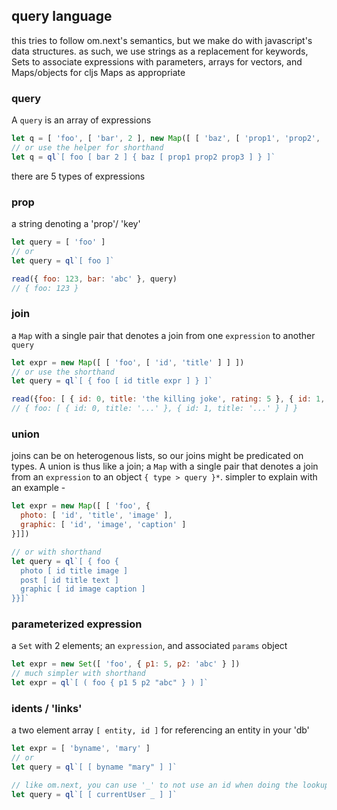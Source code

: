 query language
---

this tries to follow om.next's semantics, but we make do with javascript's data structures. as such, we use strings as a replacement for keywords, Sets to associate expressions with parameters, arrays for vectors, and Maps/objects for cljs Maps as appropriate

### query

A `query` is an array of expressions

```jsx
let q = [ 'foo', [ 'bar', 2 ], new Map([ [ 'baz', [ 'prop1', 'prop2', 'prop3' ] ])]
// or use the helper for shorthand
let q = ql`[ foo [ bar 2 ] { baz [ prop1 prop2 prop3 ] } ]`
```

there are 5 types of expressions

### prop


a string denoting a 'prop'/ 'key'

```jsx
let query = [ 'foo' ]
// or
let query = ql`[ foo ]`

read({ foo: 123, bar: 'abc' }, query)
// { foo: 123 }
```

### join
a `Map` with a single pair that denotes a join from one `expression` to another `query`

```jsx
let expr = new Map([ [ 'foo', [ 'id', 'title' ] ] ])
// or use the shorthand
let query = ql`[ { foo [ id title expr ] } ]`

read({foo: [ { id: 0, title: 'the killing joke', rating: 5 }, { id: 1, title: 'hush', rating: 4 }, /* ... */ ] }, query)
// { foo: [ { id: 0, title: '...' }, { id: 1, title: '...' } ] }

```

### union

joins can be on heterogenous lists, so our joins might be predicated on types. A union is thus like a join; a `Map` with a single pair that denotes a join from an `expression` to an object `{ type > query }*`. simpler to explain with an example -

```jsx
let expr = new Map([ [ 'foo', {
  photo: [ 'id', 'title', 'image' ],
  graphic: [ 'id', 'image', 'caption' ]
}]])

// or with shorthand
let query = ql`[ { foo {
  photo [ id title image ]
  post [ id title text ]
  graphic [ id image caption ]
}}]`

```

### parameterized expression
a `Set` with 2 elements; an `expression`, and associated `params` object

```jsx
let expr = new Set([ 'foo', { p1: 5, p2: 'abc' } ])
// much simpler with shorthand
let expr = ql`[ ( foo { p1 5 p2 "abc" } ) ]`

```

### idents / 'links'
a two element array `[ entity, id ]` for referencing an entity in your 'db'

```jsx
let expr = [ 'byname', 'mary' ]
// or
let query = ql`[ [ byname "mary" ] ]`

// like om.next, you can use '_' to not use an id when doing the lookup
let query = ql`[ [ currentUser _ ] ]`
```
